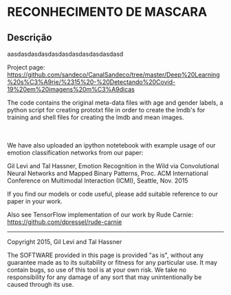 # RECONHECIMENTO DE MASCARA

## Descrição
aasdasdasdasdasdasdasdasdasdasdasd

Project page: https://github.com/sandeco/CanalSandeco/tree/master/Deep%20Learning%20s%C3%A9rie/%2315%20-%20Detectando%20Covid-19%20em%20imagens%20m%C3%A9dicas

The code contains the original meta-data files with age and gender labels, a python script for creating prototxt file in order to create the lmdb's for training and shell files for creating the lmdb and mean images. 

<br><br>
We have also uploaded an ipython notetebook with example usage of our emotion classification networks from our paper: 

Gil Levi and Tal Hassner, Emotion Recognition in the Wild via Convolutional Neural Networks and Mapped Binary Patterns, Proc. ACM International Conference on Multimodal Interaction (ICMI), Seattle, Nov. 2015

If you find our models or code useful, please add suitable reference to our paper in your work.

Also see TensorFlow implementation of our work by Rude Carnie: https://github.com/dpressel/rude-carnie 


---
Copyright 2015, Gil Levi and Tal Hassner 

The SOFTWARE provided in this page is provided "as is", without any guarantee made as to its suitability or fitness for any particular use. It may contain bugs, so use of this tool is at your own risk. We take no responsibility for any damage of any sort that may unintentionally be caused through its use. 
